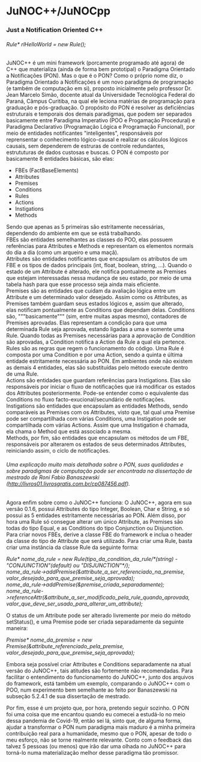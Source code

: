 # JuNOC++/JuNOCpp
### Just a Notification Oriented C++
###### Rule* rlHelloWorld = new Rule();

JuNOC++ é um mini framework (porcamente programado até agora) de C++ que materializa (ainda de forma bem prototipal) o Paradigma Orientado a Notificações (PON). Mas o que é o PON? Como o próprio nome diz, o Paradigma Orientado a Notificações é um novo paradigma de programação (e também de computação em si), proposto inicialmente pelo professor Dr. Jean Marcelo Simão, docente atual da Universidade Tecnológica Federal do Paraná, Câmpus Curitiba, na qual ele leciona matérias de programação para graduação e pós-graduação. O propósito do PON é resolver as deficiências estruturais e temporais dos demais paradigmas, que podem ser separados basicamente entre Paradigma Imperativo (POO e Progamação Procedural) e Paradigma Declarativo (Programação Lógica e Programação Funcional), por meio de entidades notificantes "inteligentes", responsáveis por reprensentar o conhecimento lógico-causal e realizar os cálculos lógicos causais, sem dependerem de estruras de controle redundantes, estrututuras de dados custosas e buscas. 
O PON é composto por basicamente 8 entidades básicas, são elas:  
* FBEs (FactBaseElements)   
* Attributes  
* Premises  
* Conditions    
* Rules  
* Actions  
* Instigations  
* Methods

Sendo que apenas as 5 primeiras são estritamente necessárias, dependendo do ambiente em que se está trabalhando.  
FBEs são entidades semelhantes as classes do POO, elas possuem referências para Attributes e Methods e representam os elementos normais do dia a dia (como um arqueiro e uma maçã).  
Attributes são entidades notificantes que encapsulam os atributos de um FBE e os tipos de dados principais (int, float, boolean, string, ...). Quando o estado de um Attribute é alterado, ele notifica pontualmente as Premises que estejam interessadas nessa mudança de seu estado, por meio de uma tabela hash para que esse processo seja ainda mais eficiente.  
Premises são as entidades que cuidam da avaliação lógica entre um Attribute e um determinado valor desejado. Assim como os Attributes, as Premises também guardam seus estados lógicos e, assim que alterado, elas notificam pontualmente as Conditions que dependam delas.
Conditions são, """basicamente""" (sim, entre muitas aspas mesmo), contadores de Premises aprovadas. Elas representam a condição para que uma determinada Rule seja aprovada, estando ligadas a uma e somente uma Rule. Quando todas as Premises necessárias para a aprovação de Condition são aprovadas, a Condition notifica a Action da Rule a qual ela pertence.  
Rules são as regras que regem o funcionamento do código. Uma Rule é composta por uma Condition e por uma Action, sendo a quinta e última entidade estritamente necessária ao PON. Em ambientes onde não existem as demais 4 entidades, elas são substituídas pelo método execute dentro de uma Rule.  
Actions são entidades que guardam referências para Instigations. Elas são responsáveis por iniciar o fluxo de notificações que irá modificar os estados dos Attributes posteriormente. Pode-se entender como o equivalente das Conditions no fluxo facto-exucional/secundário de notificações.  
Instigations são entidades que encapsulam as entidades Methods, sendo comparáveis as Premises com os Attributes, visto que, tal qual uma Premise pode ser compartilhada com várias Conditions, uma Instigation pode ser compartilhada com várias Actions. Assim que uma Instigation é chamada, ela chama o Method que está associado a mesma.  
Methods, por fim, são entidades que encapsulam os métodos de um FBE, responsáveis por alterarem os estados de seus determinados Attributes, reiniciando assim, o ciclo de notificações.  

###### Uma explicação muito mais detalhada sobre o PON, suas qualidades e sobre paradigmas de computação pode ser encontrada na dissertação de mestrado de Roni Fabio Banaszewski (http://livros01.livrosgratis.com.br/cp087456.pdf).

Agora enfim sobre como o JuNOC++ funciona:
O JuNOC++, agora em sua versão 0.1.6, possui Attributes do tipo Integer, Boolean, Char e String, e só possui as 5 entidades estritamente necessárias ao PON. Além disso, por hora uma Rule só consegue alterar um único Attribute, as Premises são todas do tipo Equal, e as Conditions do tipo Conjunction ou Disjunction. Para criar novos FBEs, derive a classe FBE do framework e inclua o header da classe do tipo de Attribute que será utilizado. Para criar uma Rule, basta criar uma instância da classe Rule da seguinte forma:

_Rule* nome_da_rule = new Rule(tipo_da_condition_da_rule/\*(string) - "CONJUNCTION"(default) ou "DISJUNCTION"\*/);   
nome_da_rule->addPremise(&attribute_a_ser_referenciado_na_premise, valor_desejado_para_que_premise_seja_aprovada);  
nome_da_rule->addPremise(&premise_criada_separadamente);  
nome_da_rule->referenceAttr(&attribute_a_ser_modificado_pela_rule_quando_aprovada, valor_que_deve_ser_usado_para_alterar_um_attribute);_  

O status de um Attribute pode ser alterado livremente por meio do método setStatus(), e uma Premise pode ser criada separadamente da seguinte maneira:

_Premise* nome_da_premise = new Premise(&attribute_referenciado_pela_premise, valor_desejado_para_que_premise_seja_aprovada);_

Embora seja possível criar Attributes e Conditions separadamente na atual versão do JuNOC++, tais atitudes são fortemente não recomendadas.
Para facilitar o entendimento do funcionamento do JuNOC++, junto dos arquivos do framework, está também um exemplo, comparando o JuNOC++ com o POO, num experimento bem semelhante ao feito por Banaszewski na subseção 5.2.4.1 de sua dissertação de mestrado.

Por fim, esse é um projeto que, por hora, pretendo seguir sozinho. O PON foi uma coisa que me encantou quando eu comecei a estudá-lo no meio dessa pandemia de Covid-19, então sei lá, sinto que, de alguma forma, ajudar a transformar o PON num paradigma mais maduro é a minha primeira contribuição real para a humanidade, mesmo que o PON, apesar de todo o meu esforço, não se torne realmente relevante. Conto com o feedback das talvez 5 pessoas (ou menos) que irão dar uma olhada no JuNOC++ para torná-lo numa materialização melhor desse paradigma tão promissor.
